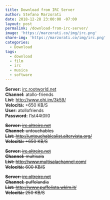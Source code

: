 ```yaml
---
title: Download from IRC Server
author: Stefano Marzorati
date: 2018-12-28 23:00:00 -07:00
layout: post
permalink: /download-from-irc-server/
image: 'https://marzorati.co/img/irc.png'
share-img: 'https://marzorati.co/img/irc.png'
categories:
  - Download
tags:
  - download
  - film
  - irc
  - musica
  - software
---
```

**Server:** <a href="irc://irc.rootworld.net" target="_blank">irc.rootworld.net</a>  
**Channel:** atollo-friends  
**List:** <a href="http://www.ohi.im/3k59" target="_blank">http://www.ohi.im/3k59/</a>  
**Velocità:** +650 KB/S   
**User:** atollofriends   
**Password:** l1st44t0ll0   

<del>**Server:** <a href="irc://irc.oltreirc.net" target="_blank">irc.oltreirc.net</a>  
**Channel:** untouchables  
**List:** <a href="http://untouchableslist.altervista.org/" target="_blank">http://untouchableslist.altervista.org/</a>  
**Velocità:** +650 KB/S   </del>

<del>**Server:** <a href="irc://irc.oltreirc.net" target="_blank">irc.oltreirc.net</a>  
**Channel:** multisala  
**List:** <a href="http://www.multisalachannel.com/" target="_blank">http://www.multisalachannel.com/</a>  
**Velocità:** 600 KB/S   </del>

<del>**Server:** <a href="irc://irc.oltreirc.net" target="_blank">irc.oltreirc.net</a>  
**Channel:** puffolandia  
**List:** <a href="http://www.puffolista.wklm.it/" target="_blank">http://www.puffolista.wklm.it/</a>  
**Velocità:** 250 KB/S   </del>